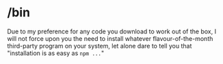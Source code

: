 
# /bin

Due to my preference for any code you download to work out of the box, I will not force upon you the need to install
whatever flavour-of-the-month third-party program on your system, let alone dare to tell you that "installation is as easy
as `npm ...`"